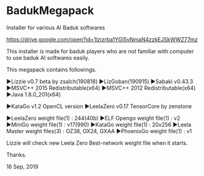 # BadukMegapack
Installer for various AI Baduk softwares

https://drive.google.com/open?id=1lzizrba1YGl5vNmaN4zzkEJSkWWZ77mz

This installer is made for baduk players who are not familiar with computer to use baduk AI softwares easily.

This megapack contains followings.

▶Lizzie v0.7 beta by zsalch(190818)
▶LizGoban(190915)
▶Sabaki v0.43.3
▶MSVC++ 2015 Redistributable(x64)
▶MSVC++ 2012 Redistributable(x64)
▶Java 1.8.0_201(x64)

▶KataGo v1.2 OpenCL version
▶LeelaZero v0.17 TensorCore by zenstone

▶LeelaZero weight file(1) : 244(40b)
▶ELF Opengo weight file(1) : v2
▶MiniGo weight file(1) : v17(990)
▶KataGo weight file(1) : 20x256
▶Leela Master weight files(3) : OZ38, OX24, GXAA
▶PhoenixGo weight file(1) : v1

Lizzie will check new Leela Zero Best-network weight file when it starts.


Thanks.


16 Sep, 2019
